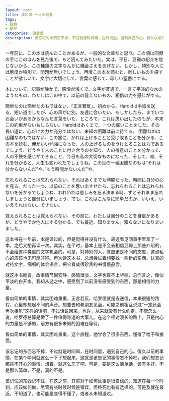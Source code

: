 ```yaml
---
layout: post
title: 读后感-一人の巡礼
tags:
- 独自
- 朝圣
categories: 读后感
description: 该忘记的东西忘不掉，不过就是时间嘛，在时间里，遇到自己的心。很久以前的事情，在某个瞬间就这么一下子想起来，这就是该忘记的事情忘不掉吧，我们想忘记那些不开心的事情，想着，就这么忘了吧，可是，要是这么简单话，该有多好。不是那么简单，不是，真的不是。
---
```

一年前に、この本は読んたことかあるが、一般的な文章だと思う。この頃は同僚の手にこのほんを見た後で、もど読んてみたいだ。実は、平日、豆瓣の紹介を信じないから、この種類の文字なんかに機会さえをあげない、しかし、特別な人には態度か特別で、問題が無いでしょう。再度この本を読むと、新しいものを探すことが欲しいで、文字に大切にして、言葉に感じて、珍しい聖書にする。




本について、記事が静かで、感情が浅くで、文字が普通で、一言て平淡的な水のようなもの、わたしはこの中で、以前の覚えないもの、相信の力を感じがする。

簡単なのは簡単なのもではない、「正言若反」、初めから、Haroldは手紙を送る、短い道でしたが、心の声がに別。友達に会いたい、もしかしたら、までいつお会いがあるからなんだ言葉をいた、ところで、これは思い出したのもが、本来この約束がないもしらない。Haroldはあくまで、一つの偉いことをした。その長い道に、心だけの力か充分ではない、未知の困難は前に待てる。
困難なのは困難なのもではない、この旅に、かれは上げることと受け取ることを分かる、この本を読む、俺がいい勉強になった、人の上げるものをうけとることは力であるでしょう、どうやで人のことに付き合うのを知り、人の得意のことを分かって、人の不快を感じができること、今日も私の大切なものになった、そして、唯、それを分かると、人生も変われたでしょうね。この世の一番困難なのもは”それは分からないんだ”や、”もう時間かないんだ”や、

忘れられることは忘れられない、それはあくまでも時間だった、時間に自分の心を見る。だった一つ、以前のことを思い出すせたら、忘れられることは忘れられないを分かるでしょうね、われわれは悲しみを忘る決まる時、ずとそれまま忘れしましょうと自分にいましょう、でも、これはこんなに簡単だのか、いいえ、いいえそれはない。できない。

覚えられることは覚えられない、その前に、わたしは自分のことを自信かあるが、どうやでか他人にする分かる、でも最近、知りません。知らないになりまいました。

这本书在一年前，本是读过的，但是觉得并没有什么。最近看见同事手里拿了一本，之后又想再读一次。其实，在平时，基本上是不会去相信豆瓣上那些介绍的，不会给这种类型的文字机会的，可是，对特别的人，就应该是不同的态度，这点私心的应该也无可厚非吧。再次读这本书，总想尝试着想要找一些新的东西，认真的对待文字，细细的体会语言，把它看成很珍贵的书慢慢品尝。

就这本书而言，故事情节很安静，感情很淡，文字也算不上华丽，总而言之，像似平淡的白开水，我却从这之中，感受到了以前没有感受到的东西，那是相信的力量。

看似简单的事情，其实困难重重，正言若反，哈罗德就是去送信，本来很短的路程，心里却想起不同的声音。想要去和老朋友见面，可能之前相互说过“一定还会再次相见”这样的话吧，不过话说回来，也许，从来就没有什么约定。不管怎么说，哈罗德总算是做了一件值得称道的大事儿。在这个相对漫长的路上，只是内心的力量是不够的，前方有很多未知的困难在等待。

看似简单的事情，其实困难重重，这个旅程，他学会了很多东西，懂得了给予和接受。

该忘记的东西忘不掉，不过就是时间嘛，在时间里，遇到自己的心。很久以前的事情，在某个瞬间就这么一下子想起来，这就是该忘记的事情忘不掉吧，我们想忘记那些不开心的事情，想着，就这么忘了吧，可是，要是这么简单话，该有多好。不是那么简单，不是，真的不是。

该记住的东西记不住，在这之前，其实对于如何处事是很自信的，知道在每一个时刻，应该如何做，尽管有些时候时候是错误，但终究也有有选择的。可是及就在最近，不知道了，也可能是变得不懂了，或者从未知道过。 
